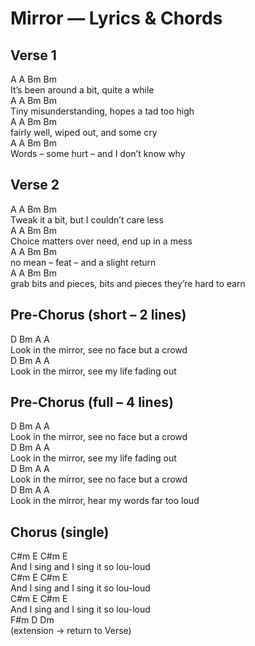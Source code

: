 # Mirror — Lyrics & Chords

## Verse 1
A   A   Bm  Bm  
It’s been around a bit, quite a while  
A   A   Bm  Bm  
Tiny misunderstanding, hopes a tad too high  
A   A   Bm  Bm  
fairly well, wiped out, and some cry  
A   A   Bm  Bm  
Words – some hurt – and I don’t know why  

## Verse 2
A   A   Bm  Bm  
Tweak it a bit, but I couldn’t care less  
A   A   Bm  Bm  
Choice matters over need, end up in a mess  
A   A   Bm  Bm  
no mean – feat – and a slight return  
A   A   Bm  Bm  
grab bits and pieces, bits and pieces they’re hard to earn  

## Pre-Chorus (short – 2 lines)
D   Bm  A   A  
Look in the mirror, see no face but a crowd  
D   Bm  A   A  
Look in the mirror, see my life fading out  

## Pre-Chorus (full – 4 lines)
D   Bm  A   A  
Look in the mirror, see no face but a crowd  
D   Bm  A   A  
Look in the mirror, see my life fading out  
D   Bm  A   A  
Look in the mirror, see no face but a crowd  
D   Bm  A   A  
Look in the mirror, hear my words far too loud  

## Chorus (single)
C#m  E   C#m  E  
And I sing and I sing it so lou-loud  
C#m  E   C#m  E  
And I sing and I sing it so lou-loud  
C#m  E   C#m  E  
And I sing and I sing it so lou-loud  
F#m  D   Dm  
(extension → return to Verse)
